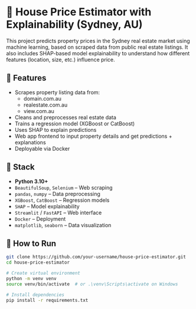 # 🏡 House Price Estimator with Explainability (Sydney, AU)

This project predicts property prices in the Sydney real estate market using machine learning, based on scraped data from public real estate listings. It also includes SHAP-based model explainability to understand how different features (location, size, etc.) influence price.

## 🔧 Features

- Scrapes property listing data from:
  - domain.com.au
  - realestate.com.au
  - view.com.au
- Cleans and preprocesses real estate data
- Trains a regression model (XGBoost or CatBoost)
- Uses SHAP to explain predictions
- Web app frontend to input property details and get predictions + explanations
- Deployable via Docker

## 🧪 Stack

- **Python 3.10+**
- `BeautifulSoup`, `Selenium` – Web scraping
- `pandas`, `numpy` – Data preprocessing
- `XGBoost`, `CatBoost` – Regression models
- `SHAP` – Model explainability
- `Streamlit` / `FastAPI` – Web interface
- `Docker` – Deployment
- `matplotlib`, `seaborn` – Data visualization

## 🚀 How to Run

```bash
git clone https://github.com/your-username/house-price-estimator.git
cd house-price-estimator

# Create virtual environment
python -m venv venv
source venv/bin/activate  # or .\venv\Scripts\activate on Windows

# Install dependencies
pip install -r requirements.txt
